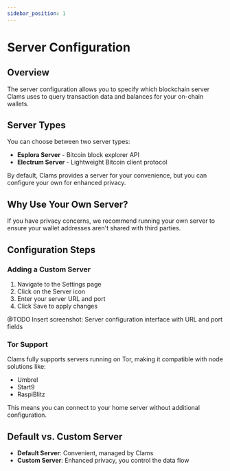```yaml
---
sidebar_position: 1
---
```


# Server Configuration

## Overview
The server configuration allows you to specify which blockchain server Clams uses to query transaction data and balances for your on-chain wallets.

## Server Types
You can choose between two server types:
- **Esplora Server** - Bitcoin block explorer API
- **Electrum Server** - Lightweight Bitcoin client protocol

By default, Clams provides a server for your convenience, but you can configure your own for enhanced privacy.

## Why Use Your Own Server?
If you have privacy concerns, we recommend running your own server to ensure your wallet addresses aren't shared with third parties.

## Configuration Steps

### Adding a Custom Server
1. Navigate to the Settings page
2. Click on the Server icon
3. Enter your server URL and port
4. Click Save to apply changes

@TODO Insert screenshot: Server configuration interface with URL and port fields

### Tor Support
Clams fully supports servers running on Tor, making it compatible with node solutions like:
- Umbrel
- Start9
- RaspiBlitz

This means you can connect to your home server without additional configuration.

## Default vs. Custom Server
- **Default Server**: Convenient, managed by Clams
- **Custom Server**: Enhanced privacy, you control the data flow
